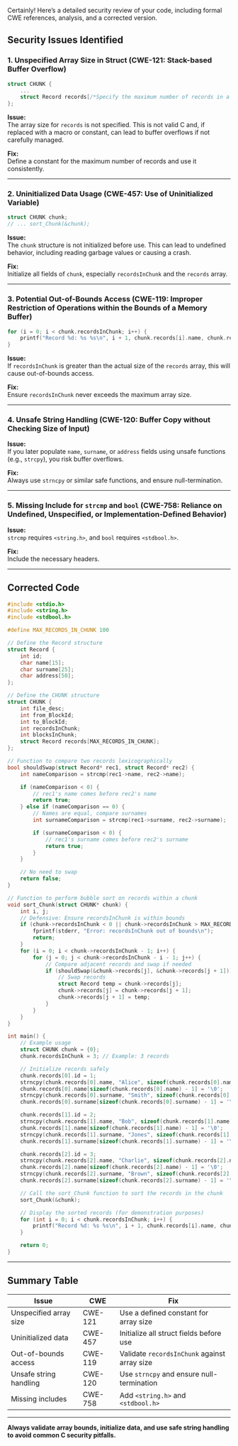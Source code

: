 Certainly! Here’s a detailed security review of your code, including formal CWE references, analysis, and a corrected version.

## Security Issues Identified

### 1. Unspecified Array Size in Struct (CWE-121: Stack-based Buffer Overflow)
```c
struct CHUNK {
    ...
    struct Record records[/*Specify the maximum number of records in a chunk*/];
};
```
**Issue:**  
The array size for `records` is not specified. This is not valid C and, if replaced with a macro or constant, can lead to buffer overflows if not carefully managed.

**Fix:**  
Define a constant for the maximum number of records and use it consistently.

---

### 2. Uninitialized Data Usage (CWE-457: Use of Uninitialized Variable)
```c
struct CHUNK chunk;
// ... sort_Chunk(&chunk);
```
**Issue:**  
The `chunk` structure is not initialized before use. This can lead to undefined behavior, including reading garbage values or causing a crash.

**Fix:**  
Initialize all fields of `chunk`, especially `recordsInChunk` and the `records` array.

---

### 3. Potential Out-of-Bounds Access (CWE-119: Improper Restriction of Operations within the Bounds of a Memory Buffer)
```c
for (i = 0; i < chunk.recordsInChunk; i++) {
    printf("Record %d: %s %s\n", i + 1, chunk.records[i].name, chunk.records[i].surname);
}
```
**Issue:**  
If `recordsInChunk` is greater than the actual size of the `records` array, this will cause out-of-bounds access.

**Fix:**  
Ensure `recordsInChunk` never exceeds the maximum array size.

---

### 4. Unsafe String Handling (CWE-120: Buffer Copy without Checking Size of Input)
**Issue:**  
If you later populate `name`, `surname`, or `address` fields using unsafe functions (e.g., `strcpy`), you risk buffer overflows.

**Fix:**  
Always use `strncpy` or similar safe functions, and ensure null-termination.

---

### 5. Missing Include for `strcmp` and `bool` (CWE-758: Reliance on Undefined, Unspecified, or Implementation-Defined Behavior)
**Issue:**  
`strcmp` requires `<string.h>`, and `bool` requires `<stdbool.h>`.

**Fix:**  
Include the necessary headers.

---

## Corrected Code

```c
#include <stdio.h>
#include <string.h>
#include <stdbool.h>

#define MAX_RECORDS_IN_CHUNK 100

// Define the Record structure
struct Record {
    int id;
    char name[15];
    char surname[25];
    char address[50];
};

// Define the CHUNK structure
struct CHUNK {
    int file_desc;
    int from_BlockId;
    int to_BlockId;
    int recordsInChunk;
    int blocksInChunk;
    struct Record records[MAX_RECORDS_IN_CHUNK];
};

// Function to compare two records lexicographically
bool shouldSwap(struct Record* rec1, struct Record* rec2) {
    int nameComparison = strcmp(rec1->name, rec2->name);

    if (nameComparison < 0) {
        // rec1's name comes before rec2's name
        return true;
    } else if (nameComparison == 0) {
        // Names are equal, compare surnames
        int surnameComparison = strcmp(rec1->surname, rec2->surname);

        if (surnameComparison < 0) {
            // rec1's surname comes before rec2's surname
            return true;
        }
    }

    // No need to swap
    return false;
}

// Function to perform bubble sort on records within a chunk
void sort_Chunk(struct CHUNK* chunk) {
    int i, j;
    // Defensive: Ensure recordsInChunk is within bounds
    if (chunk->recordsInChunk < 0 || chunk->recordsInChunk > MAX_RECORDS_IN_CHUNK) {
        fprintf(stderr, "Error: recordsInChunk out of bounds\n");
        return;
    }
    for (i = 0; i < chunk->recordsInChunk - 1; i++) {
        for (j = 0; j < chunk->recordsInChunk - i - 1; j++) {
            // Compare adjacent records and swap if needed
            if (shouldSwap(&chunk->records[j], &chunk->records[j + 1])) {
                // Swap records
                struct Record temp = chunk->records[j];
                chunk->records[j] = chunk->records[j + 1];
                chunk->records[j + 1] = temp;
            }
        }
    }
}

int main() {
    // Example usage
    struct CHUNK chunk = {0};
    chunk.recordsInChunk = 3; // Example: 3 records

    // Initialize records safely
    chunk.records[0].id = 1;
    strncpy(chunk.records[0].name, "Alice", sizeof(chunk.records[0].name) - 1);
    chunk.records[0].name[sizeof(chunk.records[0].name) - 1] = '\0';
    strncpy(chunk.records[0].surname, "Smith", sizeof(chunk.records[0].surname) - 1);
    chunk.records[0].surname[sizeof(chunk.records[0].surname) - 1] = '\0';

    chunk.records[1].id = 2;
    strncpy(chunk.records[1].name, "Bob", sizeof(chunk.records[1].name) - 1);
    chunk.records[1].name[sizeof(chunk.records[1].name) - 1] = '\0';
    strncpy(chunk.records[1].surname, "Jones", sizeof(chunk.records[1].surname) - 1);
    chunk.records[1].surname[sizeof(chunk.records[1].surname) - 1] = '\0';

    chunk.records[2].id = 3;
    strncpy(chunk.records[2].name, "Charlie", sizeof(chunk.records[2].name) - 1);
    chunk.records[2].name[sizeof(chunk.records[2].name) - 1] = '\0';
    strncpy(chunk.records[2].surname, "Brown", sizeof(chunk.records[2].surname) - 1);
    chunk.records[2].surname[sizeof(chunk.records[2].surname) - 1] = '\0';

    // Call the sort_Chunk function to sort the records in the chunk
    sort_Chunk(&chunk);

    // Display the sorted records (for demonstration purposes)
    for (int i = 0; i < chunk.recordsInChunk; i++) {
        printf("Record %d: %s %s\n", i + 1, chunk.records[i].name, chunk.records[i].surname);
    }

    return 0;
}
```

---

## Summary Table

| Issue | CWE | Fix |
|-------|-----|-----|
| Unspecified array size | CWE-121 | Use a defined constant for array size |
| Uninitialized data | CWE-457 | Initialize all struct fields before use |
| Out-of-bounds access | CWE-119 | Validate `recordsInChunk` against array size |
| Unsafe string handling | CWE-120 | Use `strncpy` and ensure null-termination |
| Missing includes | CWE-758 | Add `<string.h>` and `<stdbool.h>` |

---

**Always validate array bounds, initialize data, and use safe string handling to avoid common C security pitfalls.**